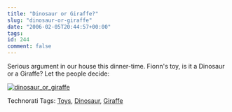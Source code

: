 ```yaml
---
title: "Dinosaur or Giraffe?"
slug: "dinosaur-or-giraffe"
date: "2006-02-05T20:44:57+00:00"
tags:
id: 244
comment: false
---
```


Serious argument in our house this dinner-time. Fionn's toy, is it a Dinosaur or a Giraffe? Let the people decide:

[![dinosaur_or_giraffe](http://static.flickr.com/36/95926919_068c2d11de_m.jpg)](http://www.flickr.com/photos/bandon1/95926919/ "Photo Sharing")

Technorati Tags: [Toys](http://technorati.com/tag/Toys), [Dinosaur](http://technorati.com/tag/Dinosaur), [Giraffe](http://technorati.com/tag/Giraffe)
